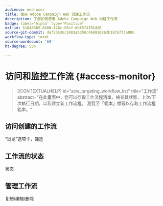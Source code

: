 ```yaml
---
audience: end-user
title: 使用 Adobe Campaign Web 创建工作流
description: 了解如何使用 Adobe Campaign Web 构建工作流
badge: label="Alpha" type="Positive"
exl-id: 51648665-8400-426c-85cf-dbf5f4f81d20
source-git-commit: daf2b536c2483ab350c468910863b1076773a080
workflow-type: tm+mt
source-wordcount: '69'
ht-degree: 55%

---
```


# 访问和监控工作流 {#access-monitor}

>[!CONTEXTUALHELP]
>id="acw_targeting_workflow_list"
>title="工作流"
>abstract="在此畫面中，您可以存取工作流程清單、檢查其狀態、上次/下次執行日期，以及建立新工作流程。 瀏覽至「範本」標籤以存取工作流程範本。"


## 访问创建的工作流

“浏览”选项卡，筛选

## 工作流的状态

状态

## 管理工作流

复制/编辑/删除
